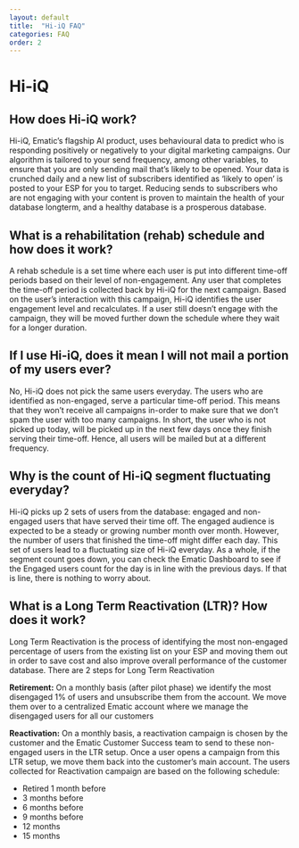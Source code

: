 ```yaml
---
layout: default
title:  "Hi-iQ FAQ"
categories: FAQ
order: 2
---
```


# Hi-iQ

## How does Hi-iQ work?

Hi-iQ, Ematic’s flagship AI product, uses behavioural data to predict who is responding positively or negatively to your digital marketing campaigns. Our algorithm is tailored to your send frequency, among other variables, to ensure that you are only sending mail that’s likely to be opened. Your data is crunched daily and a new list of subscribers identified as ‘likely to open’ is posted to your ESP for you to target. Reducing sends to subscribers who are not engaging with your content is proven to maintain the health of your database longterm, and a healthy database is a prosperous database.

## What is a rehabilitation (rehab) schedule and how does it work?

A rehab schedule is a set time where each user is put into different time-off periods based on their level of non-engagement. Any user that completes the time-off period is collected back by Hi-iQ for the next campaign. Based on the user’s interaction with this campaign, Hi-iQ identifies the user engagement level and recalculates. If a user still doesn’t engage with the campaign, they will be moved further down the schedule where they wait for a longer duration.

## If I use Hi-iQ, does it mean I will not mail a portion of my users ever?

No, Hi-iQ does not pick the same users everyday. The users who are identified as non-engaged, serve a particular time-off period. This means that they won’t receive all campaigns in-order to make sure that we don’t spam the user with too many campaigns. In short, the user who is not picked up today, will be picked up in the next few days once they finish serving their time-off. Hence, all users will be mailed but at a different frequency.

## Why is the count of Hi-iQ segment fluctuating everyday?

Hi-iQ picks up 2 sets of users from the database: engaged and non-engaged users that have served their time off. The engaged audience is expected to be a steady or growing number month over month. However, the number of users that finished the time-off might differ each day. This set of users lead to a fluctuating size of Hi-iQ everyday. As a whole, if the segment count goes down, you can check the Ematic Dashboard to see if the Engaged users count for the day is in line with the previous days. If that is line, there is nothing to worry about.

## What is a Long Term Reactivation (LTR)? How does it work?

Long Term Reactivation is the process of identifying the most non-engaged percentage of users from the existing list on your ESP and moving them out in order to save cost and also improve overall performance of the customer database. There are 2 steps for Long Term Reactivation

<strong>Retirement:</strong> On a monthly basis (after pilot phase) we identify the most disengaged 1% of users and unsubscribe them from the account. We move them over to a centralized Ematic account where we manage the disengaged users for all our customers

<strong>Reactivation:</strong> On a monthly basis, a reactivation campaign is chosen by the customer and the Ematic Customer Success team to send to these non-engaged users in the LTR setup. Once a user opens a campaign from this LTR setup, we move them back into the customer’s main account.
The users collected for Reactivation campaign are based on the following schedule:

- Retired 1 month before
- 3 months before
- 6 months before
- 9 months before
- 12 months
- 15 months